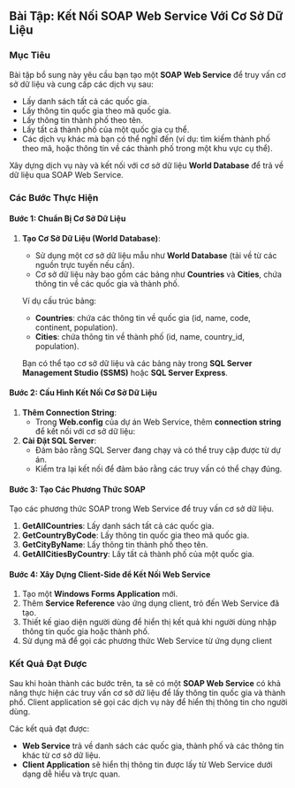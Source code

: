 ## Bài Tập: Kết Nối SOAP Web Service Với Cơ Sở Dữ Liệu

### Mục Tiêu
Bài tập bổ sung này yêu cầu bạn tạo một **SOAP Web Service** để truy vấn cơ sở dữ liệu và cung cấp các dịch vụ sau:
- Lấy danh sách tất cả các quốc gia.
- Lấy thông tin quốc gia theo mã quốc gia.
- Lấy thông tin thành phố theo tên.
- Lấy tất cả thành phố của một quốc gia cụ thể.
- Các dịch vụ khác mà bạn có thể nghĩ đến (ví dụ: tìm kiếm thành phố theo mã, hoặc thông tin về các thành phố trong một khu vực cụ thể).

Xây dựng dịch vụ này và kết nối với cơ sở dữ liệu **World Database** để trả về dữ liệu qua SOAP Web Service.

### Các Bước Thực Hiện

#### Bước 1: Chuẩn Bị Cơ Sở Dữ Liệu
1. **Tạo Cơ Sở Dữ Liệu (World Database)**:
    - Sử dụng một cơ sở dữ liệu mẫu như **World Database** (tải về từ các nguồn trực tuyến nếu cần).
    - Cơ sở dữ liệu này bao gồm các bảng như **Countries** và **Cities**, chứa thông tin về các quốc gia và thành phố.

    Ví dụ cấu trúc bảng:
    - **Countries**: chứa các thông tin về quốc gia (id, name, code, continent, population).
    - **Cities**: chứa thông tin về thành phố (id, name, country_id, population).

    Bạn có thể tạo cơ sở dữ liệu và các bảng này trong **SQL Server Management Studio (SSMS)** hoặc **SQL Server Express**.

#### Bước 2: Cấu Hình Kết Nối Cơ Sở Dữ Liệu
1. **Thêm Connection String**:
    - Trong **Web.config** của dự án Web Service, thêm **connection string** để kết nối với cơ sở dữ liệu:
2. **Cài Đặt SQL Server**:
    - Đảm bảo rằng SQL Server đang chạy và có thể truy cập được từ dự án.
    - Kiểm tra lại kết nối để đảm bảo rằng các truy vấn có thể chạy đúng.

#### Bước 3: Tạo Các Phương Thức SOAP
Tạo các phương thức SOAP trong Web Service để truy vấn cơ sở dữ liệu.
1. **GetAllCountries**: Lấy danh sách tất cả các quốc gia.
2. **GetCountryByCode**: Lấy thông tin quốc gia theo mã quốc gia.
3. **GetCityByName**: Lấy thông tin thành phố theo tên.
4. **GetAllCitiesByCountry**: Lấy tất cả thành phố của một quốc gia.

#### Bước 4: Xây Dựng Client-Side để Kết Nối Web Service
1. Tạo một **Windows Forms Application** mới.
2. Thêm **Service Reference** vào ứng dụng client, trỏ đến Web Service đã tạo.
3. Thiết kế giao diện người dùng để hiển thị kết quả khi người dùng nhập thông tin quốc gia hoặc thành phố.
4. Sử dụng mã để gọi các phương thức Web Service từ ứng dụng client

### Kết Quả Đạt Được

Sau khi hoàn thành các bước trên, ta sẽ có một **SOAP Web Service** có khả năng thực hiện các truy vấn cơ sở dữ liệu để lấy thông tin quốc gia và thành phố. Client application sẽ gọi các dịch vụ này để hiển thị thông tin cho người dùng.

Các kết quả đạt được:
- **Web Service** trả về danh sách các quốc gia, thành phố và các thông tin khác từ cơ sở dữ liệu.
- **Client Application** sẽ hiển thị thông tin được lấy từ Web Service dưới dạng dễ hiểu và trực quan.
